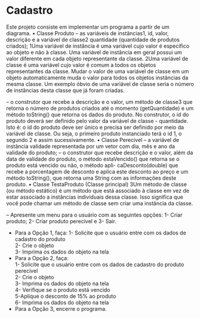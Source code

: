 # Cadastro

Este projeto consiste em implementar um programa a partir de um diagrama.
• Classe Produto
– as variáveis de instâncias1, id, valor, descrição e a variável de classe2 quantidade
(quantidade de produtos criados);
1Uma variável de instância é uma variável cujo valor é específico ao objeto e não à classe. Uma variável de
instância em geral possui um valor diferente em cada objeto representante da classe.
2Uma variável de classe é uma variável cujo valor é comum a todos os objetos representantes da classe. Mudar
o valor de uma variável de classe em um objeto automaticamente muda o valor para todos os objetos instâncias da
mesma classe. Um exemplo óbvio de uma variável de classe seria o número de instâncias desta classe que já foram
criadas.

– o construtor que recebe a descrição e o valor, um método de classe3 que retorna o
número de produtos criados até o momento (getQuantidade) e um método toString()
que retorna os dados do produto. No construtor, o id do produto deverá ser definido
pelo valor da variável de classe - quantidade. Isto é: o id do produto deve ser único
e precisa ser definido por meio da variável de classe. Ou seja, o primeiro produto
instanciado terá o id 1, o segundo 2 e assim sucessivamente.
• Classe Perecivel
– a variável de instância validade representada por um vetor com dia, mês e ano da
validade do produto;
– o construtor que recebe descrição e o valor, além da data de validade do produto, o
método estaVencido() que retorna se o produto está vencido ou não, o método apli-
caDesconto(double) que recebe a porcentagem de desconto e aplica este desconto
ao preço e um método toString(), que retorna uma String com as informações deste
produto.
• Classe TestaProduto (Classe principal)
3Um método de classe (ou método estático) é um método que está associado à classe em vez de estar associado
a instâncias individuais dessa classe. Isso significa que você pode chamar um método de classe sem criar uma
instância da classe.

– Apresente um menu para o usuário com as seguintes opções: 1- Criar produto; 2-
Criar produto perecível e 3- Sair.
* Para a Opção 1, faça:
1- Solicite que o usuário entre com os dados de cadastro do produto  
2- Crie o objeto  
3- Imprima os dados do objeto na tela    
* Para a Opção 2, faça:  
1- Solicite que o usuário entre com os dados de cadastro do produto perecível  
2- Crie o objeto  
3- Imprima os dados do objeto na tela  
4- Verifique se o produto está vencido  
5-Aplique o desconto de 15% ao produto  
6- Imprima os dados do objeto na tela  
* Para a Opção 3, encerre o programa.
